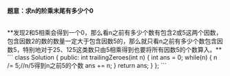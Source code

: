 **题意：求n的阶乘末尾有多少个0**

<br/>
**发现2和5相乘会得到一个0，那么看n之前有多少个数有包含2或5这两个因数，包含因数2的数的数量一定大于包含因数5的，那么就只看n之前有多少个数包含因数5，特别地对于25、125这类数只由5相乘得到也要将所有因数5的个数算入。**
```
class Solution {
public:
    int trailingZeroes(int n) {
        int ans = 0;
        while(n)
        {
            n /= 5;//n/5得到n之前5的个数
            ans += n;
        }
        return ans;
    }
};
```